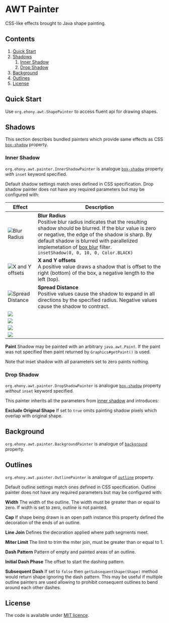 # AWT Painter

CSS-like effects brought to Java shape painting.

## Contents

1. [Quick Start](#quick-start)
2. [Shadows](#shadows)
    1. [Inner Shadow](#inner-shadow)
    2. [Drop Shadow](#drop-shadow)
3. [Background](#background)
4. [Outlines](#outlines)
5. [License](#license)

## Quick Start

Use `org.ehony.awt.ShapePainter` to access fluent api for drawing shapes.

## Shadows

This section describes bundled painters which provide same effects as CSS [`box-shadow`][1] property.

### Inner Shadow

`org.ehony.awt.painter.InnerShadowPainter` is analogue [`box-shadow`][1] property _with_ `inset` keyword specified.

Default shadow settings match ones defined in CSS specification. Drop shadow painter does not have any required parameters but may be configured with:

 



| Effect        | Description   |
| ------------- | ------------- |
| ![Blur Radius][q] | **Blur Radius**<br/> Positive blur radius indicates that the resulting shadow should be blurred. If the blur value is zero or negative, the edge of the shadow is sharp. By default shadow is blurred with parallelized implemetation of [box blur](http://en.wikipedia.org/wiki/Box_blur) filter.<br/> `insetShadow(0, 0, 10, 0, Color.BLACK)` |
| ![X and Y offsets][q] | **X and Y offsets**<br/> A positive value draws a shadow that is offset to the right (bottom) of the box, a negative length to the left (top). |
| ![Spread Distance][q] | **Spread Distance**<br/> Positive values cause the shadow to expand in all directions by the specified radius. Negative values cause the shadow to contract. |
| ![][q] |  |
| ![][q] |  |
| ![][q] |  |
| ![][q] |  |




 



**Paint** Shadow may be painted with an arbitrary `java.awt.Paint`. If the paint was not specified then paint returned by `Graphics#getPaint()` is used.

Note that inset shadow with all parameters set to zero paints nothing.

### Drop Shadow

`org.ehony.awt.painter.DropShadowPainter` is analogue [`box-shadow`][1] property _without_ `inset` keyword specified.

This painter inherits all the parameters from [inner shadow](#inner-shadow) and introduces:

**Exclude Original Shape** If set to `true` omits painting shadow pixels which overlap with original shape.

## Background

`org.ehony.awt.painter.BackgroundPainter` is analogue of [`background`](http://www.w3.org/TR/css3-background/#background) property.

## Outlines

`org.ehony.awt.painter.OutlinePainter` is analogue of [`outline`](http://www.w3.org/TR/CSS21/ui.html#dynamic-outlines) property.

Default outline settings match ones defined in CSS specification. Outline painter does not have any required parameters but may be configured with:

**Width** The width of the outline. The width must be greater than or equal to zero. If width is set to zero, outline is not painted.

**Cap** If shape being drawn is an open path instance this property defined the decoration of the ends of an outline.

**Line Join** Defines the decoration applied where path segments meet.

**Miter Limit** The limit to trim the miter join, must be greater than or equal to 1.

**Dash Pattern** Pattern of empty and painted areas of an outline.

**Initial Dash Phase** The offset to start the dashing pattern.

**Subsequent Dash** If set to `false` then `getSubsequentShape(Shape)` method would return shape ignoring the dash pattern. This may be useful if multiple outline painters are used allowing to prohibit consequent outlines to bend around each other dashes.

## License

The code is available under [MIT licence](LICENSE.txt).

[1]: http://www.w3.org/TR/css3-background/#box-shadow

[q]: http://www.clker.com/cliparts/8/5/7/2/13448089181230741562black-circle-md%5B1%5D-th.png
